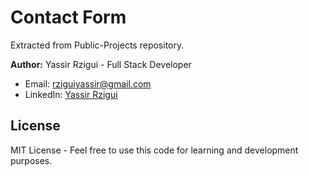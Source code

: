 # Contact Form 
 
Extracted from Public-Projects repository. 
 
**Author:** Yassir Rzigui - Full Stack Developer 
- Email: rziguiyassir@gmail.com 
- LinkedIn: [Yassir Rzigui](https://linkedin.com/in/yassir-rzigui) 
 
## License 
MIT License - Feel free to use this code for learning and development purposes. 
